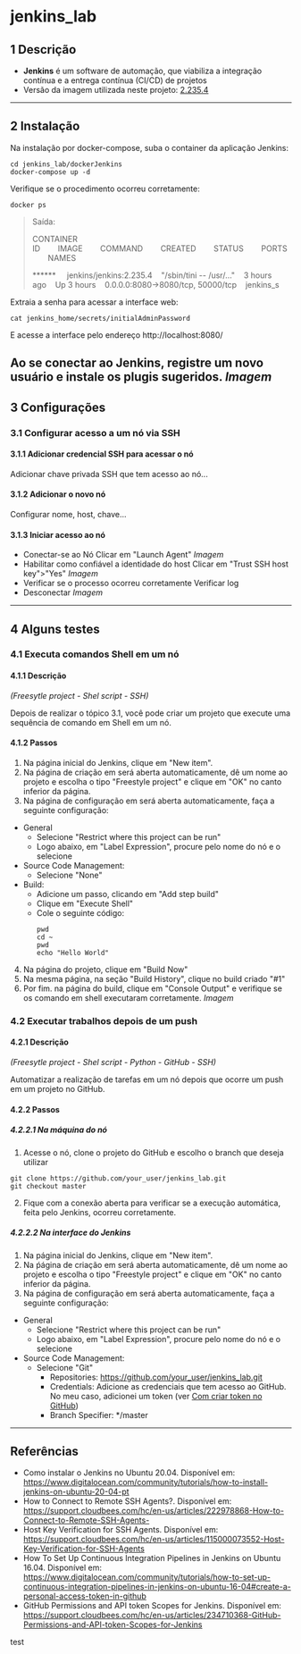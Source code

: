 # jenkins_lab
## 1 Descrição
- **Jenkins** é um software de automação, que viabiliza a integração contínua e a entrega contínua (CI/CD) de projetos
- Versão da imagem utilizada neste projeto: [2.235.4](https://hub.docker.com/layers/jenkins/jenkins/2.235.4/images/sha256-63af286d97cd125b7735e6dae7cb504956facf3be91c0d332f724ea528a74121?context=explore)
---

## 2 Instalação
Na instalação por docker-compose, suba o container da aplicação Jenkins:
```console
cd jenkins_lab/dockerJenkins
docker-compose up -d
```
Verifique se o procedimento ocorreu corretamente:
```console
docker ps
```
> Saída:
>
> CONTAINER ID&nbsp;&nbsp;&nbsp;&nbsp;&nbsp;&nbsp;&nbsp;&nbsp;IMAGE&nbsp;&nbsp;&nbsp;&nbsp;&nbsp;&nbsp;&nbsp;&nbsp;COMMAND&nbsp;&nbsp;&nbsp;&nbsp;&nbsp;&nbsp;&nbsp;&nbsp;CREATED&nbsp;&nbsp;&nbsp;&nbsp;&nbsp;&nbsp;&nbsp;&nbsp;STATUS&nbsp;&nbsp;&nbsp;&nbsp;&nbsp;&nbsp;&nbsp;&nbsp;PORTS&nbsp;&nbsp;&nbsp;&nbsp;&nbsp;&nbsp;&nbsp;&nbsp;NAMES
> 
> ****** &nbsp;&nbsp;&nbsp;&nbsp;jenkins/jenkins:2.235.4&nbsp;&nbsp;&nbsp;&nbsp;"/sbin/tini -- /usr/…"&nbsp;&nbsp;&nbsp;&nbsp;3 hours ago&nbsp;&nbsp;&nbsp;&nbsp;Up 3 hours&nbsp;&nbsp;&nbsp;&nbsp;0.0.0.0:8080->8080/tcp, 50000/tcp&nbsp;&nbsp;&nbsp;&nbsp;jenkins_s
> 
Extraia a senha para acessar a interface web:
```console
cat jenkins_home/secrets/initialAdminPassword  
```
E acesse a interface pelo endereço http://localhost:8080/

Ao se conectar ao Jenkins, registre um novo usuário e instale os plugis sugeridos.
*Imagem*
---

## 3 Configurações
### 3.1 Configurar acesso a um nó via SSH
#### 3.1.1 Adicionar credencial SSH para acessar o nó
Adicionar chave privada SSH que tem acesso ao nó...

#### 3.1.2 Adicionar o novo nó
Configurar nome, host, chave...

#### 3.1.3 Iniciar acesso ao nó
- Conectar-se ao Nó
Clicar em "Launch Agent"
*Imagem*
- Habilitar como confiável a identidade do host
Clicar em "Trust SSH host key">"Yes"
*Imagem*
- Verificar se o processo ocorreu corretamente
Verificar log
- Desconectar
*Imagem*
---

## 4 Alguns testes
### 4.1 Executa comandos Shell em um nó
#### 4.1.1 Descrição

_(Freesytle project - Shel script - SSH)_

Depois de realizar o tópico 3.1, você pode criar um projeto que execute uma sequência de comando em Shell em um nó.

#### 4.1.2 Passos
1. Na página inicial do Jenkins, clique em "New item".
2. Na ṕágina de criação em será aberta automaticamente, dê um nome ao projeto e escolha o tipo "Freestyle project" e clique em "OK" no canto inferior da página.
3. Na página de configuração em será aberta automaticamente, faça a seguinte configuração:
- General
    - Selecione "Restrict where this project can be run"
    - Logo abaixo, em "Label Expression", procure pelo nome do nó e o selecione
- Source Code Management:
    - Selecione "None"
- Build:
    - Adicione um passo, clicando em "Add step build"
    - Clique em "Execute Shell"
    - Cole o seguinte código:
        ```shell
        pwd
        cd ~
        pwd
        echo "Hello World"
        ```
4. Na página do projeto, clique em "Build Now"
5. Na mesma página, na seção "Build History", clique no build criado "#1"
6. Por fim. na página do build, clique em "Console Output" e verifique se os comando em shell executaram corretamente.
*Imagem*


### 4.2 Executar trabalhos depois de um push
#### 4.2.1 Descrição
_(Freesytle project - Shel script - Python - GitHub - SSH)_

Automatizar a realização de tarefas em um nó depois que ocorre um push em um projeto no GitHub.

#### 4.2.2 Passos
##### 4.2.2.1 Na máquina do nó
1. Acesse o nó, clone o projeto do GitHub e escolho o branch que deseja utilizar
```console
git clone https://github.com/your_user/jenkins_lab.git
git checkout master
```
2. Fique com a conexão aberta para verificar se a execução automática, feita pelo Jenkins, ocorreu corretamente.

##### 4.2.2.2 Na interface do Jenkins
1. Na página inicial do Jenkins, clique em "New item".
2. Na ṕágina de criação em será aberta automaticamente, dê um nome ao projeto e escolha o tipo "Freestyle project" e clique em "OK" no canto inferior da página.
3. Na página de configuração em será aberta automaticamente, faça a seguinte configuração:
- General
    - Selecione "Restrict where this project can be run"
    - Logo abaixo, em "Label Expression", procure pelo nome do nó e o selecione
- Source Code Management:
    - Selecione "Git"
        - Repositories: https://github.com/your_user/jenkins_lab.git
        - Credentials: Adicione as credenciais que tem acesso ao GitHub. No meu caso, adicionei um token (ver [Com criar token no GitHub](https://))
        - Branch Specifier: */master
---

## Referências
- Como instalar o Jenkins no Ubuntu 20.04. Disponível em: https://www.digitalocean.com/community/tutorials/how-to-install-jenkins-on-ubuntu-20-04-pt
- How to Connect to Remote SSH Agents?. Disponível em: https://support.cloudbees.com/hc/en-us/articles/222978868-How-to-Connect-to-Remote-SSH-Agents-
- Host Key Verification for SSH Agents. Disponível em: https://support.cloudbees.com/hc/en-us/articles/115000073552-Host-Key-Verification-for-SSH-Agents
- How To Set Up Continuous Integration Pipelines in Jenkins on Ubuntu 16.04. Disponível em: https://www.digitalocean.com/community/tutorials/how-to-set-up-continuous-integration-pipelines-in-jenkins-on-ubuntu-16-04#create-a-personal-access-token-in-github
- GitHub Permissions and API token Scopes for Jenkins. Disponível em: https://support.cloudbees.com/hc/en-us/articles/234710368-GitHub-Permissions-and-API-token-Scopes-for-Jenkins

test
